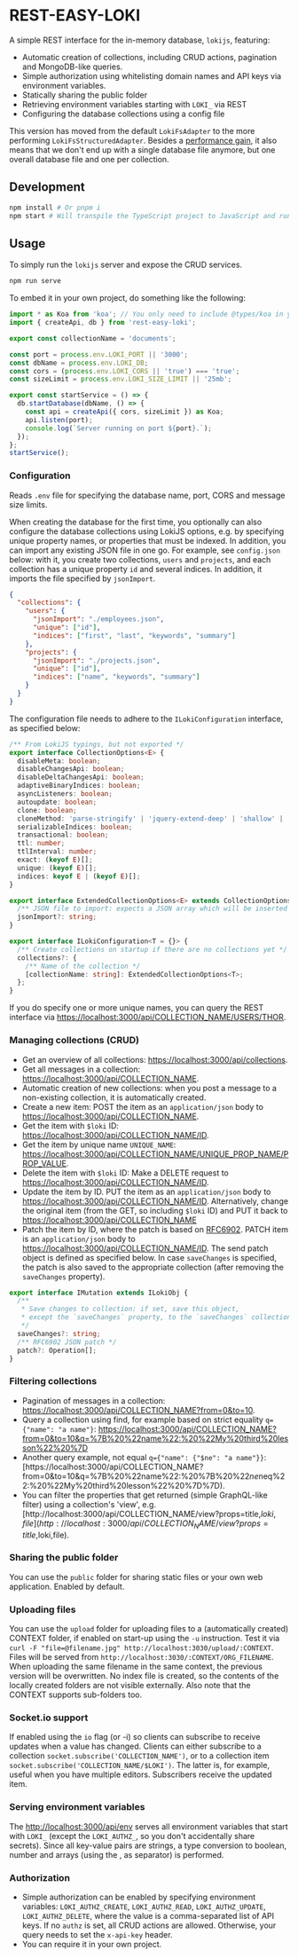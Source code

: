 # REST-EASY-LOKI

A simple REST interface for the in-memory database, `lokijs`, featuring:

- Automatic creation of collections, including CRUD actions, pagination and MongoDB-like queries.
- Simple authorization using whitelisting domain names and API keys via environment variables.
- Statically sharing the public folder
- Retrieving environment variables starting with `LOKI_` via REST
- Configuring the database collections using a config file

This version has moved from the default `LokiFsAdapter` to the more performing `LokiFsStructuredAdapter`. Besides a [performance gain](https://github.com/techfort/LokiJS/wiki/LokiJS-persistence-and-adapters#an-example-using-fastest-and-most-scalable-lokifsstructuredadapter-for-nodejs-might-look-like-), it also means that we don't end up with a single database file anymore, but one overall database file and one per collection.

## Development

```bash
npm install # Or pnpm i
npm start # Will transpile the TypeScript project to JavaScript and run node on every change.
```

## Usage

To simply run the `lokijs` server and expose the CRUD services.

```bash
npm run serve
```

To embed it in your own project, do something like the following:

```ts
import * as Koa from 'koa'; // You only need to include @types/koa in your devDependencies, not Koa itself.
import { createApi, db } from 'rest-easy-loki';

export const collectionName = 'documents';

const port = process.env.LOKI_PORT || '3000';
const dbName = process.env.LOKI_DB;
const cors = (process.env.LOKI_CORS || 'true') === 'true';
const sizeLimit = process.env.LOKI_SIZE_LIMIT || '25mb';

export const startService = () => {
  db.startDatabase(dbName, () => {
    const api = createApi({ cors, sizeLimit }) as Koa;
    api.listen(port);
    console.log(`Server running on port ${port}.`);
  });
};
startService();
```

### Configuration

Reads `.env` file for specifying the database name, port, CORS and message size limits.

When creating the database for the first time, you optionally can also configure the database collections using LokiJS options, e.g. by specifying unique property names, or properties that must be indexed. In addition, you can import any existing JSON file in one go. For example, see `config.json` below: with it, you create two collections, `users` and `projects`, and each collection has a unique property `id` and several indices. In addition, it imports the file specified by `jsonImport`. 

```json
{
  "collections": {
    "users": {
      "jsonImport": "./employees.json",
      "unique": ["id"],
      "indices": ["first", "last", "keywords", "summary"]
    },
    "projects": {
      "jsonImport": "./projects.json",
      "unique": ["id"],
      "indices": ["name", "keywords", "summary"]
    }
  }
}
```

The configuration file needs to adhere to the `ILokiConfiguration` interface, as specified below:

```ts
/** From LokiJS typings, but not exported */
export interface CollectionOptions<E> {
  disableMeta: boolean;
  disableChangesApi: boolean;
  disableDeltaChangesApi: boolean;
  adaptiveBinaryIndices: boolean;
  asyncListeners: boolean;
  autoupdate: boolean;
  clone: boolean;
  cloneMethod: 'parse-stringify' | 'jquery-extend-deep' | 'shallow' | 'shallow-assign' | 'shallow-recurse-objects';
  serializableIndices: boolean;
  transactional: boolean;
  ttl: number;
  ttlInterval: number;
  exact: (keyof E)[];
  unique: (keyof E)[];
  indices: keyof E | (keyof E)[];
}

export interface ExtendedCollectionOptions<E> extends CollectionOptions<E> {
  /** JSON file to import: expects a JSON array which will be inserted into the collection */
  jsonImport?: string;
}

export interface ILokiConfiguration<T = {}> {
  /** Create collections on startup if there are no collections yet */
  collections?: {
    /** Name of the collection */
    [collectionName: string]: ExtendedCollectionOptions<T>;
  };
}
```

If you do specify one or more unique names, you can query the REST interface via [https://localhost:3000/api/COLLECTION_NAME/USERS/THOR](https://localhost:3000/api/COLLECTION_NAME/USERS/THOR).

### Managing collections (CRUD)

- Get an overview of all collections: [https://localhost:3000/api/collections](https://localhost:3000/api/collections).
- Get all messages in a collection: [https://localhost:3000/api/COLLECTION_NAME](https://localhost:3000/api/COLLECTION_NAME).
- Automatic creation of new collections: when you post a message to a non-existing collection, it is automatically created.
- Create a new item: POST the item as an `application/json` body to [https://localhost:3000/api/COLLECTION_NAME](https://localhost:3000/api/COLLECTION_NAME).
- Get the item with `$loki` ID: [https://localhost:3000/api/COLLECTION_NAME/ID](https://localhost:3000/api/COLLECTION_NAME/1).
- Get the item by unique name `UNIQUE_NAME`: [https://localhost:3000/api/COLLECTION_NAME/UNIQUE_PROP_NAME/PROP_VALUE](https://localhost:3000/api/COLLECTION_NAME/USERS/THOR).
- Delete the item with `$loki` ID: Make a DELETE request to [https://localhost:3000/api/COLLECTION_NAME/ID](https://localhost:3000/api/COLLECTION_NAME/1).
- Update the item by ID. PUT the item as an `application/json` body to [https://localhost:3000/api/COLLECTION_NAME/ID](https://localhost:3000/api/COLLECTION_NAME/ID). Alternatively, change the original item (from the GET, so including `$loki` ID) and PUT it back to [https://localhost:3000/api/COLLECTION_NAME](https://localhost:3000/api/COLLECTION_NAME)
- Patch the item by ID, where the patch is based on [RFC6902](https://www.npmjs.com/package/rfc6902). PATCH item is an `application/json` body to [https://localhost:3000/api/COLLECTION_NAME/ID](https://localhost:3000/api/COLLECTION_NAME/ID). The send patch object is defined as specified below. In case `saveChanges` is specified, the patch is also saved to the appropriate collection (after removing the `saveChanges` property).

```ts
export interface IMutation extends ILokiObj {
  /**
   * Save changes to collection: if set, save this object,
   * except the `saveChanges` property, to the `saveChanges` collection
   */
  saveChanges?: string;
  /** RFC6902 JSON patch */
  patch?: Operation[];
}
```

### Filtering collections

- Pagination of messages in a collection: [https://localhost:3000/api/COLLECTION_NAME?from=0&to=10](https://localhost:3000/api/COLLECTION_NAME?from=0&to=10).
- Query a collection using find, for example based on strict equality `q={"name": "a name"}`: [https://localhost:3000/api/COLLECTION_NAME?from=0&to=10&q=%7B%20%22name%22:%20%22My%20third%20lesson%22%20%7D](https://localhost:3000/api/COLLECTION_NAME?from=0&to=10&q=%7B%20%22name%22:%20%22My%20third%20lesson%22%20%7D)
- Another query example, not equal `q={"name": {"$ne": "a name"}}`: [https://localhost:3000/api/COLLECTION_NAME?from=0&to=10&q=%7B%20%22name%22:%20%7B%20%22$ne%22:%20%22My%20third%20lesson%22%20%7D%7D](https://localhost:3000/api/COLLECTION_NAME?from=0&to=10&q=q=%7B%20%22name%22:%20%7B%20%22$neq%22:%20%22My%20third%20lesson%22%20%7D%7D).
- You can filter the properties that get returned (simple GraphQL-like filter) using a collection's 'view', e.g. [http://localhost:3000/api/COLLECTION_NAME/view?props=title,$loki,file](http://localhost:3000/api/COLLECTION_NAME/view?props=title,$loki,file).

### Sharing the public folder

You can use the `public` folder for sharing static files or your own web application. Enabled by default.

### Uploading files

You can use the `upload` folder for uploading files to a (automatically created) CONTEXT folder, if enabled on start-up using the `-u` instruction. Test it via `curl -F "file=@filename.jpg" http://localhost:3030/upload/:CONTEXT`. Files will be served from `http://localhost:3030/:CONTEXT/ORG_FILENAME`. When uploading the same filename in the same context, the previous version will be overwritten. No index file is created, so the contents of the locally created folders are not visible externally. Also note that the CONTEXT supports sub-folders too.

### Socket.io support

If enabled using the `io` flag (or -i) so clients can subscribe to receive updates when a value has changed. Clients can either subscribe to a collection `socket.subscribe('COLLECTION_NAME')`, or to a collection item `socket.subscribe('COLLECTION_NAME/$LOKI')`. The latter is, for example, useful when you have multiple editors. Subscribers receive the updated item.

### Serving environment variables

The [http://localhost:3000/api/env](http://localhost:3000/api/env) serves all environment variables that start with `LOKI_` (except the `LOKI_AUTHZ_`, so you don't accidentally share secrets). Since all key-value pairs are strings, a type conversion to boolean, number and arrays (using the , as separator) is performed.

### Authorization

- Simple authorization can be enabled by specifying environment variables: `LOKI_AUTHZ_CREATE`, `LOKI_AUTHZ_READ`, `LOKI_AUTHZ_UPDATE`, `LOKI_AUTHZ_DELETE`, where the value is a comma-separated list of API keys. If no `authz` is set, all CRUD actions are allowed. Otherwise, your query needs to set the `x-api-key` header.
- You can require it in your own project.
